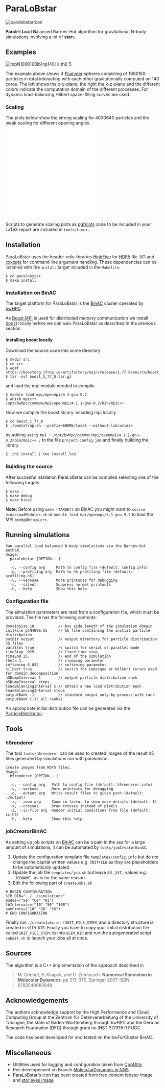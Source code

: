 # ParaLoBstar

![paralobstarIcon](media/paralobstar.png)

**Para**lell **Lo**ad **B**alanced Barnes-Hut algorithm for gravitational N-body simulations involving a lot of **star**s. 

## Examples

![mpN1000160lb1np140Hi_th0_5](media/mpN1000160lb1np140Hi_th0_5.gif)

The example above shows 4 [Plummer](https://en.wikipedia.org/wiki/Plummer_model) spheres consisting of 1000160 particles in total interacting with each other gravitationally computed on 140 cores. The left shows the x-y-plane, the right the x-z-plane and the different colors indicate the computation domain of the different processes. For dynamic load-balancing Hilbert space-filling curves are used.

### Scaling

The plots below show the strong scaling for 4000640 particles and the weak scaling for different opening angles.
![mpN4000640lb10th0_5](media/mpN4000640lb10th0_5.pdf)
![weakScaling](media/weakScaling.pdf)

Scripts to generate scaling plots as [pgfplots](https://www.ctan.org/pkg/pgfplots) code to be included in your LaTeX report are included in `tools/timer`.

## Installation

ParaLoBstar uses the header-only libraries [HighFive](https://github.com/BlueBrain/HighFive) for [HDF5](https://www.hdfgroup.org/solutions/hdf5/) file-I/O and [cxxopts](https://github.com/jarro2783/cxxopts) for command line argument handling. These dependencies can be installed with the `install` target included in the `Makefile`. 

```
$ cd paralobstar
$ make install
```

### Installation on BinAC

The target platform for ParaLoBstar is the [BinAC](https://wiki.bwhpc.de/e/Category:BwForCluster_BinAC) cluster operated by [bwHPC](https://www.bwhpc.de/index.html).

As [Boost.MPI](https://www.boost.org/doc/libs/1_77_0/doc/html/mpi.html) is used for distributed memory communication we install [boost](https://www.boost.org/users/history/version_1_77_0.html) locally before we can `make` ParaLoBstar as described in the previous section. 

#### Installing boost locally
Download the source code into some directory

```
$ mkdir src
$ cd src
$ wget https://boostorg.jfrog.io/artifactory/main/release/1.77.0/source/boost_1_77_0.tar.gz
$ tar -xvf boost_1_77_0.tar.gz
``` 
and load the mpi module needed to compile.

```
$ module load mpi/openmpi/4.1-gnu-9.2
$ which mpic++
/opt/bwhpc/common/mpi/openmpi/4.1.1-gnu-9.2/bin/mpic++
``` 
Now we compile the boost library including mpi locally

```
$ cd boost_1_77_0
$ ./bootstrap.sh --prefix=$HOME/local --without-libraries=
```
by adding `using mpi : /opt/bwhpc/common/mpi/openmpi/4.1.1-gnu-9.2/bin/mpic++ ;` to the file `project-config.jam` and finally building the library.

```
$ ./b2 install | tee install.log
```

### Building the source
After succesful istallation ParaLoBstar can be compiled selecting one of the following targets:

```
$ make
$ make debug
$ make binac
```
**Note:** Before using `make [TARGET]` on BinAC you might want to `source binacLoadModules.sh` or `module load mpi/openmpi/4.1-gnu-9.2` to load the MPI compiler `mpic++`.

## Running simulations

```
Run parallel load balanced N-body simulations via the Barnes-Hut method.
Usage:
  paralobstar [OPTION...]

  -c, --config arg     Path to config file (default: config.info)
  -p, --profiling arg  Path to h5 profiling file (default: profiling.h5)
  -v, --verbose        More printouts for debugging
  -s, --silent         Suppress normal printouts
  -h, --help           Show this help
```

### Configuration file

The simulation parameters are read from a configuration file, which must be provided. The file has the following contents:

```
domainSize 10.          // box side length of the simulation domain
initFile plN4096.h5     // h5 file containing the initial particle distribution
outDir output           // output directory for particle distribution h5 files
parallel true           // switch for serial or parallel mode
timeStep .025           // fixed time step
timeEnd 25.             // end of the simulation
theta 1.                // clumping parameter
softening 0.032         // softening parameter
hilbert true            // switch for Lebesgue or Hilbert curves used for domain decomposition
h5DumpInterval 1        // output particle distribution each h5DumpInterval steps
loadBalancingInterval 5 // obtain a new load distribution each loadBalancingInterval steps
outputRank -1           // standard output only by process with rank outputRank (-1: all ranks)
``` 
An appropriate initial distribution file can be generated via the [ParticleDistributor](https://github.com/MichaelSt98/ParticleDistributor).

## Tools

### h5renderer
The tool `tools/h5renderer` can be used to created images of the result h5 files generated by simulations run with paralobstar. 

```
Create images from HDF5 files.
Usage:
  h5renderer [OPTION...]

  -c, --config arg   Path to config file (default: h5renderer.info)
  -v, --verbose      More printouts for debugging
  -o, --output arg   Write result files to given path (default: ./output)
  -z, --zoom arg     Zoom in factor to show more details (default: 1)
  -x, --crosses      Draw crosses instead of pixels
  -i, --ic-file arg  Render initial conditions from file (default: ic.h5)
  -h, --help         Show this help
```

### jobCreatorBinAC
As setting up job scripts on [BinAC](https://wiki.bwhpc.de/e/Category:BwForCluster_BinAC) can be a pain in the ass for a large amount of simulations, it can be automated by `tools/jobCreatorBinAC`. 

1. Update the configuration template file `templates/config.info` but do *not* change the capital written values e.g. `INITFILE` as they are placeholders to be automatically updated
2. Update the job file `templates/job.sh` but leave all `_XYZ_` values e.g. `_JOBNAME_`  as is for the same reason.
3. Edit the following part of `createJobs.sh`

```
# BEGIN CONFIGURATION
SIM_DIR="../../simulations"
modes=("Se" "Le" "Hi")
lbIntervals=("10" "50" "100")
numProcs=("10" "28" "56")
# END CONFIGURATION
```
Finally run `./createJobs.sh [INIT_FILE_STEM]` and a directory structure is created in `$SIM_DIR`. Finally you have to copy your initial distribution file called `INIT_FILE_STEM.h5` into `$SIM_DIR` and run the autogenerated script `submit.sh` to launch your jobs all at once. 

## Sources

The algorithm is a C++ implementation of the approach described in 
> M. Griebel, S. Knapek, and G. Zumbusch. **Numerical Simulation in Molecular Dynamics**. pp 313–370. Springer 2007. ISBN: 9783540680949.

## Acknowledgements

The authors acknowledge support by the High Performance and Cloud Computing Group at the Zentrum für Datenverarbeitung of the University of Tübingen, the state of Baden-Württemberg through bwHPC
and the German Research Foundation (DFG) through grant no INST 37/935-1 FUGG.

The code has been developed for and tested on the bwForCluster BinAC.

## Miscellaneous
- Utitlities used for logging and configuration taken from [CppUtils](https://github.com/MichaelSt98/CppUtils)
- Pre-developement on Branch [MolecularDynamics in NNS](https://github.com/MichaelSt98/NNS/tree/MolecularDynamics)
- ParaLoBstar's icon has been created from free content [lobster image](https://pixabay.com/images/id-2027717/) and [star eyes image](https://pixabay.com/images/id-303363/)